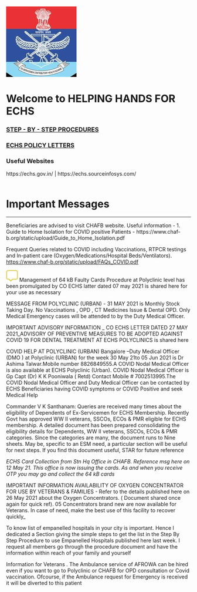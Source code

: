 ![alt text](https://github.com/echscoregroup/images/blob/main/Screenshot%202021-05-31%20092723.jpg?raw=true) 
# Welcome to HELPING HANDS FOR ECHS
  <h3><a href="procedures.html">STEP - BY - STEP PROCEDURES </a></h3>
  <h3><a href="policys.html">ECHS POLICY LETTERS</a></h3>
  <h3>Useful Websites</h3> https://echs.gov.in/     |   https://echs.sourceinfosys.com/  <br><br>
  
# Important Messages
<hr>
Beneficiaries are advised to visit CHAFB website. Useful information - 1. Guide to Home Isolation for COVID positive Patients - https://www.chaf-b.org/static/upload/Guide_to_Home_Isolation.pdf

Frequent Queries related to COVID including Vaccinations, RTPCR testings and In-patient care (Oxygen/Medications/Hospital Beds/Ventilators). https://www.chaf-b.org/static/upload/FAQs_COVID.pdf

<img src="Message.png"/> Management of 64 kB Faulty Cards Procedure at Polyclinic level has been promulgated by CO ECHS latter dated 07 may 2021 is shared here for your use as necessary

MESSAGE FROM POLYCLINIC (URBAN) - 31 MAY 2021 is  Monthly Stock Taking Day. No Vaccinations , OPD , CT Medicines Issue & Dental OPD. Only Medical Emergency cases will be attended to by the Duty Medical Officer.

IMPORTANT ADVISORY INFORMATION _ CO ECHS LETTER DATED 27 MAY 2021_ADVISORY OF PREVENTIVE MEASURES TO BE ADOPTED AGAINST COVID 19 FOR DENTAL TREATMENT AT ECHS POLYCLINICS is shared here

COVID HELP AT POLYCLINIC (URBAN) Bangalore –Duty Medical Officer (DMO ) at Polyclinic (URBAN) for the week 30 May 21to 05 Jun 2021 is Dr Ashima Talwar.Mobile number 8826849555.A COVID Nodal Medical Officer is also available at ECHS Polyclinic (Urban). COVID Nodal Medical Officer is Gp Capt (Dr) K K Pooniwala ( Retd) Contact Mobile # 7002513995.The COVID Nodal Medical Officer and Duty Medical Officer   can be contacted by ECHS Beneficiaries having  COVID symptoms or COVID Positive and seek Medical Help

Commander V K Santhanam: Queries are received many times about the eligibility of Dependents of Ex-Servicemen for ECHS Membership. Recently Govt has approved WW II veterans, SSCOs, ECOs & PMR eligible for ECHS membership. A detailed document has been prepared consolidating the eligibility details for Dependents, WW II veterans, SSCOs, ECOs & PMR categories. Since the categories are many, the document runs to Nine sheets. May be, specific to an ESM need,  a particular section will be useful for next steps. If you find this document useful, STAR for future reference

 _ECHS Card Collection from Stn Hq Office in CHAFB. Reference msg here on 12 May 21. This office is now issuing the cards. As and when you receive  OTP you may go and collect the 64 kB cards_

IMPORTANT INFORMATION AVAILABILITY OF OXYGEN CONCENTRATOR FOR USE BY VETERANS & FAMILIES - Refer to the details published here on 26 May 2021 about the Oxygen Concentrators. ( Document shared once again for quick ref). 05 Concentrators brand new are now available for Veterans. In case of need, make the best use of this facility to recover quickly_

To know list of empanelled hospitals in your city is important. Hence I dedicated a Section giving the   simple steps to get the list in the Step By Step Procedure to use Empanelled Hospitals published here last week. I request all members go through the procedure document and have the information within reach of your family and yourself

Information for Veterans . The Ambulance  service of AFROWA can be hired even if you want to go to Polyclinic or CHAFB for OPD consultation or Covid vaccination.   Ofcourse,  if the Ambulance request for Emergency is received it will be diverted to this patient

